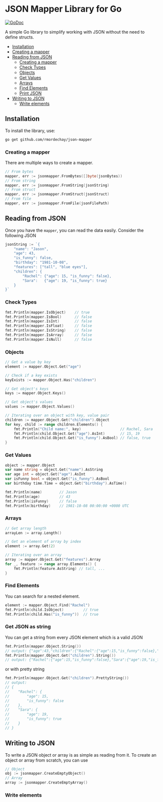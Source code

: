 # JSON Mapper Library for Go

[![GoDoc](https://pkg.go.dev/badge/badge)](https://pkg.go.dev/github.com/rmordechay/json-mapper)

A simple Go library to simplify working with JSON without the need to define structs.

* [Installation](#Installation)
* [Creating a mapper](#Creating-a-mapper)
* [Reading from JSON](#Reading-from-JSON)
  * [Creating a mapper](#Creating-a-mapper)
  * [Check Types](#Check-Types)
  * [Objects](#Objects)
  * [Get Values](#Get-Values)
  * [Arrays](#Arrays)
  * [Find Elements](#Find-Elements)
  * [Print JSON](#Get-JSON-as-string)
* [Writing to JSON](#Writing-to-JSON)
  * [Write elements](#Write-elements)


## Installation
To install the library, use:

```bash
go get github.com/rmordechay/json-mapper
```

### Creating a mapper
There are multiple ways to create a mapper.
```go
// From bytes
mapper, err := jsonmapper.FromBytes([]byte(jsonBytes))
// From string
mapper, err := jsonmapper.FromString(jsonString)
// From struct
mapper, err := jsonmapper.FromStruct(jsonStruct)
// From file
mapper, err := jsonmapper.FromFile(jsonFilePath)
```

## Reading from JSON
Once you have the `mapper`, you can read the data easily. Consider the following JSON
```go
jsonString := `{
    "name": "Jason",
    "age": 43,
    "is_funny": false,
    "birthday": "1981-10-08",
    "features": ["tall", "blue eyes"],
    "children": {
        "Rachel": {"age": 15, "is_funny": false}, 
        "Sara":   {"age": 19, "is_funny": true}
    }
}`
```

### Check Types
```go
fmt.Println(mapper.IsObject)    // true
fmt.Println(mapper.IsBool)      // false
fmt.Println(mapper.IsInt)       // false
fmt.Println(mapper.IsFloat)     // false
fmt.Println(mapper.IsString)    // false
fmt.Println(mapper.IsArray)     // false
fmt.Println(mapper.IsNull)      // false
```

### Objects
```go
// Get a value by key
element := mapper.Object.Get("age")

// Check if a key exists
keyExists := mapper.Object.Has("children")

// Get object's keys
keys := mapper.Object.Keys()

// Get object's values
values := mapper.Object.Values()

// Iterating over an object with key, value pair
children := mapper.Object.Get("children").Object
for key, child := range children.Elements() {
    fmt.Println("Child name:", key)                  // Rachel, Sara
    fmt.Println(child.Object.Get("age").AsInt)       // 15, 19
    fmt.Println(child.Object.Get("is_funny").AsBool) // false, true
}
```

### Get Values
```go
object := mapper.Object
var name string = object.Get("name").AsString
var age int = object.Get("age").AsInt
var isFunny bool = object.Get("is_funny").AsBool
var birthday time.Time = object.Get("birthday").AsTime()

fmt.Println(name)        // Jason
fmt.Println(age)         // 43
fmt.Println(isFunny)     // false
fmt.Println(birthday)    // 1981-10-08 00:00:00 +0000 UTC
```

### Arrays
```go
// Get array length
arrayLen := array.Length()

// Get an element of array by index
element := array.Get(2)

// Iterating over an array
array := mapper.Object.Get("features").Array
for _, feature := range array.Elements() {
    fmt.Println(feature.AsString) // tall, ...
}
```

### Find Elements
You can search for a nested element. 
```go
element := mapper.Object.Find("Rachel")
fmt.Println(child.IsObject)         // true 
fmt.Println(child.Has("is_funny"))  // true 
```

### Get JSON as string
You can get a string from every JSON element which is a valid JSON
```go
fmt.Println(mapper.Object.String())
// output: {"age":43,"children":{"Rachel":{"age":15,"is_funny":false},"Sara":{"age":19,"is_funny":true}},"features":["tall","blue eyes"],"is_funny":false,"name":"Jason"}
fmt.Println(mapper.Object.Get("children").String())
// output: {"Rachel":{"age":15,"is_funny":false},"Sara":{"age":19,"is_funny":true}}
```
or with pretty string 
```go
fmt.Println(mapper.Object.Get("children").PrettyString())
// output:
// {
//    "Rachel": {
//        "age": 15,
//        "is_funny": false
//    },
//    "Sara": {
//        "age": 19,
//        "is_funny": true
//    }
// }
```

## Writing to JSON
To write a JSON object or array is as simple as reading from it.
To create an object or array from scratch, you can use
```go
// Object
obj := jsonmapper.CreateEmptyObject()
// Array
array := jsonmapper.CreateEmptyArray()
```

### Write elements
